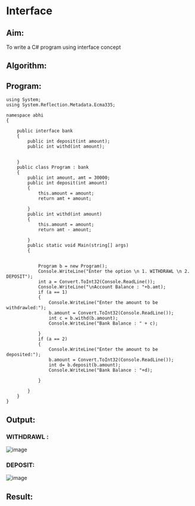 # Interface

## Aim:
To write a C# program using interface concept

## Algorithm:


## Program:

```
using System;
using System.Reflection.Metadata.Ecma335;

namespace abhi
{
    
    public interface bank
    {
        public int deposit(int amount);
        public int withd(int amount);
        

    }
    public class Program : bank
    {
        public int amount, amt = 30000;
        public int deposit(int amount)
        {
            this.amount = amount;
            return amt + amount;

        }
        public int withd(int amount)
        {
            this.amount = amount;
            return amt - amount;

        }
        public static void Main(string[] args)
        {
            
            
            Program b = new Program();
            Console.WriteLine("Enter the option \n 1. WITHDRAWL \n 2. DEPOSIT");
            int a = Convert.ToInt32(Console.ReadLine());
            Console.WriteLine("\nAccount Balance : "+b.amt);
            if (a == 1)
            {
                Console.WriteLine("Enter the amount to be withdrawled:");
                b.amount = Convert.ToInt32(Console.ReadLine());
                int c = b.withd(b.amount);
                Console.WriteLine("Bank Balance : " + c);

            }
            if (a == 2)
            {
                Console.WriteLine("Enter the amount to be deposited:");
                b.amount = Convert.ToInt32(Console.ReadLine());
                int d= b.deposit(b.amount);
                Console.WriteLine("Bank Balance : "+d);
                
            }
            
        }
    }
}
```

## Output:
### WITHDRAWL :
![image](https://user-images.githubusercontent.com/66360846/203898482-0089b3ca-253c-416a-ac5e-0a1fcacffeed.png)

### DEPOSIT:
![image](https://user-images.githubusercontent.com/66360846/203898536-8ead4335-fed8-4911-a378-3f8e6001999e.png)


## Result:

